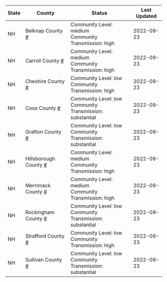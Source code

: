 State | County | Status | Last Updated
--- | --- | --- | --- 
NH | Belknap County <a href="#belknap_county">#</a> | <a name="belknap_county"></a>Community Level: medium<br/>Community Transmission: high | 2022-09-23
NH | Carroll County <a href="#carroll_county">#</a> | <a name="carroll_county"></a>Community Level: medium<br/>Community Transmission: high | 2022-09-23
NH | Cheshire County <a href="#cheshire_county">#</a> | <a name="cheshire_county"></a>Community Level: low<br/>Community Transmission: high | 2022-09-23
NH | Coos County <a href="#coos_county">#</a> | <a name="coos_county"></a>Community Level: low<br/>Community Transmission: substantial | 2022-09-23
NH | Grafton County <a href="#grafton_county">#</a> | <a name="grafton_county"></a>Community Level: low<br/>Community Transmission: substantial | 2022-09-23
NH | Hillsborough County <a href="#hillsborough_county">#</a> | <a name="hillsborough_county"></a>Community Level: medium<br/>Community Transmission: high | 2022-09-23
NH | Merrimack County <a href="#merrimack_county">#</a> | <a name="merrimack_county"></a>Community Level: medium<br/>Community Transmission: high | 2022-09-23
NH | Rockingham County <a href="#rockingham_county">#</a> | <a name="rockingham_county"></a>Community Level: low<br/>Community Transmission: substantial | 2022-09-23
NH | Strafford County <a href="#strafford_county">#</a> | <a name="strafford_county"></a>Community Level: low<br/>Community Transmission: high | 2022-09-23
NH | Sullivan County <a href="#sullivan_county">#</a> | <a name="sullivan_county"></a>Community Level: low<br/>Community Transmission: substantial | 2022-09-23
